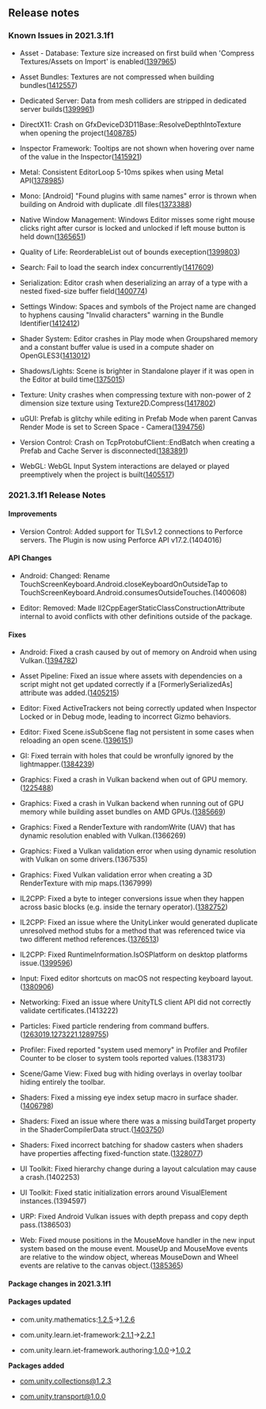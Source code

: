 ## Release notes

### Known Issues in 2021.3.1f1

-   Asset - Database: Texture size increased on first build when \'Compress Textures/Assets on Import\' is enabled([1397965](https://issuetracker.unity3d.com/issues/texture-size-increased-on-first-build-when-compress-textures-slash-assets-on-import-is-enabled))

-   Asset Bundles: Textures are not compressed when building bundles([1412557](https://issuetracker.unity3d.com/issues/textures-not-compressed-when-building-bundles))

-   Dedicated Server: Data from mesh colliders are stripped in dedicated server builds([1399961](https://issuetracker.unity3d.com/issues/dedicated-server-data-from-mesh-colliders-are-stripped-in-dedicated-server-builds))

-   DirectX11: Crash on GfxDeviceD3D11Base::ResolveDepthIntoTexture when opening the project([1408785](https://issuetracker.unity3d.com/issues/crash-on-gfxdeviced3d11base-resolvedepthintotexture-when-opening-the-project))

-   Inspector Framework: Tooltips are not shown when hovering over name of the value in the Inspector([1415921](https://issuetracker.unity3d.com/issues/tooltips-are-not-shown-when-hovering-over-name-of-the-value-in-the-inspector))

-   Metal: Consistent EditorLoop 5-10ms spikes when using Metal API([1378985](https://issuetracker.unity3d.com/issues/consistent-gfx-dot-waitforpresentongfxthread-5-10ms-spikes-when-using-metal-api))

-   Mono: \[Android\] \"Found plugins with same names\" error is thrown when building on Android with duplicate .dll files([1373388](https://issuetracker.unity3d.com/issues/found-plugins-with-same-names-error-is-thrown-for-the-microsoft-extensions-logging-package-when-building-on-android-platform))

-   Native Window Management: Windows Editor misses some right mouse clicks right after cursor is locked and unlocked if left mouse button is held down([1365651](https://issuetracker.unity3d.com/issues/input-system-right-mouse-button-waspressedthisframe-is-false-when-left-mouse-button-is-held-down))

-   Quality of Life: ReorderableList out of bounds exeception([1399803](https://issuetracker.unity3d.com/issues/reorderablelist-out-of-bounds-exeception))

-   Search: Fail to load the search index concurrently([1417609](https://issuetracker.unity3d.com/issues/search-fail-to-load-the-search-index-concurrently))

-   Serialization: Editor crash when deserializing an array of a type with a nested fixed-size buffer field([1400774](https://issuetracker.unity3d.com/issues/editor-crash-when-deserializing-an-array-of-a-type-with-a-nested-fixed-size-buffer-field))

-   Settings Window: Spaces and symbols of the Project name are changed to hyphens causing \"Invalid characters\" warning in the Bundle Identifier([1412412](https://issuetracker.unity3d.com/issues/spaces-and-symbols-of-the-project-name-are-changed-to-hyphens-causing-warnings-in-the-bundle-identifier))

-   Shader System: Editor crashes in Play mode when Groupshared memory and a constant buffer value is used in a compute shader on OpenGLES3([1413012](https://issuetracker.unity3d.com/issues/editor-crashes-in-play-mode-when-groupshared-memory-and-a-constant-buffer-value-is-used-in-a-compute-shader-on-opengles3))

-   Shadows/Lights: Scene is brighter in Standalone player if it was open in the Editor at build time([1375015](https://issuetracker.unity3d.com/issues/scene-is-brighter-in-standalone-player-if-it-was-open-in-the-editor-at-build-time))

-   Texture: Unity crashes when compressing texture with non-power of 2 dimension size texture using Texture2D.Compress([1417802](https://issuetracker.unity3d.com/issues/unity-crashes-when-compressing-texture-with-non-power-of-2-dimension-size-texture-using-texture2d-dot-compress))

-   uGUI: Prefab is glitchy while editing in Prefab Mode when parent Canvas Render Mode is set to Screen Space - Camera([1394756](https://issuetracker.unity3d.com/issues/prefab-is-glitchy-when-editing-in-prefab-mode-in-a-custom-ui-environment))

-   Version Control: Crash on TcpProtobufClient::EndBatch when creating a Prefab and Cache Server is disconnected([1383891](https://issuetracker.unity3d.com/issues/crash-on-tcpprotobufclient-endbatch-when-creating-a-prefab-and-cache-server-is-disconnected))

-   WebGL: WebGL Input System interactions are delayed or played preemptively when the project is built([1405517](https://issuetracker.unity3d.com/issues/webgl-input-system-interactions-are-delayed-or-played-preemptively-when-the-project-is-built))

### 2021.3.1f1 Release Notes

#### Improvements

-   Version Control: Added support for TLSv1.2 connections to Perforce servers. The Plugin is now using Perforce API v17.2.(1404016)

#### API Changes

-   Android: Changed: Rename TouchScreenKeyboard.Android.closeKeyboardOnOutsideTap to TouchScreenKeyboard.Android.consumesOutsideTouches.(1400608)

-   Editor: Removed: Made Il2CppEagerStaticClassConstructionAttribute internal to avoid conflicts with other definitions outside of the package.

#### Fixes

-   Android: Fixed a crash caused by out of memory on Android when using Vulkan.([1394782](https://issuetracker.unity3d.com/issues/android-crash-with-signal-11-caused-by-null-pointer-dereference-on-android-device-when-using-vulkan-graphics-api))

-   Asset Pipeline: Fixed an issue where assets with dependencies on a script might not get updated correctly if a \[FormerlySerializedAs\] attribute was added.([1405215](https://issuetracker.unity3d.com/issues/prefab-is-not-reimported-when-formerlyserializedas-is-added-to-script))

-   Editor: Fixed ActiveTrackers not being correctly updated when Inspector Locked or in Debug mode, leading to incorrect Gizmo behaviors.

-   Editor: Fixed Scene.isSubScene flag not persistent in some cases when reloading an open scene.([1396151](https://issuetracker.unity3d.com/issues/scene-dot-issubscene-flag-does-not-persist-for-currently-opened-scenes-when-the-editor-is-restarted))

-   GI: Fixed terrain with holes that could be wronfully ignored by the lightmapper.([1384239](https://issuetracker.unity3d.com/issues/users-terrain-object-with-holes-doesnt-get-a-lightmap-generated-whereas-its-copy-without-holes-gets-a-lightmap-generated))

-   Graphics: Fixed a crash in Vulkan backend when out of GPU memory.([1225488](https://issuetracker.unity3d.com/issues/hdrp-vulkan-crash-on-vk-databuffer-createresource-on-opening-shader-graph-sample-project-with-vulkan-api))

-   Graphics: Fixed a crash in Vulkan backend when running out of GPU memory while building asset bundles on AMD GPUs.([1385669](https://issuetracker.unity3d.com/issues/linux-vulkan-editor-crashes-due-to-memory-leak-when-building-assetbundles))

-   Graphics: Fixed a RenderTexture with randomWrite (UAV) that has dynamic resolution enabled with Vulkan.(1366269)

-   Graphics: Fixed a Vulkan validation error when using dynamic resolution with Vulkan on some drivers.(1367535)

-   Graphics: Fixed Vulkan validation error when creating a 3D RenderTexture with mip maps.(1367999)

-   IL2CPP: Fixed a byte to integer conversions issue when they happen across basic blocks (e.g. inside the ternary operator).([1382752](https://issuetracker.unity3d.com/issues/ternary-operation-with-implicit-type-conversion-from-byte-returns-incorrect-value-when-the-operation-is-done-in-webgl-build))

-   IL2CPP: Fixed an issue where the UnityLinker would generated duplicate unresolved method stubs for a method that was referenced twice via two different method references.([1376513](https://issuetracker.unity3d.com/issues/il2cpp-build-fails-when-project-includes-system-dot-drawing-dot-common-dot-dll))

-   IL2CPP: Fixed RuntimeInformation.IsOSPlatform on desktop platforms issue.([1399596](https://issuetracker.unity3d.com/issues/windows-fails-to-identify-as-windows-when-building-the-project-using-il2cpp-scripting-backend))

-   Input: Fixed editor shortcuts on macOS not respecting keyboard layout.([1380906](https://issuetracker.unity3d.com/issues/editor-shortucts-on-macos-do-not-respect-keyboard-layout))

-   Networking: Fixed an issue where UnityTLS client API did not correctly validate certificates.(1413222)

-   Particles: Fixed particle rendering from command buffers.([1263019](https://issuetracker.unity3d.com/issues/particle-system-is-not-rendering-when-commandbuffer-dot-drawrenderer-is-used-with-scriptablerenderpass),[1273221](https://issuetracker.unity3d.com/issues/shuriken-particlesystem-is-not-rendered-into-a-texture-when-using-a-commandbuffer),[1289755](https://issuetracker.unity3d.com/issues/particle-system-doesnt-get-rendered-into-a-texture-when-using-a-commandbuffer))

-   Profiler: Fixed reported \"system used memory\" in Profiler and Profiler Counter to be closer to system tools reported values.(1383173)

-   Scene/Game View: Fixed bug with hiding overlays in overlay toolbar hiding entirely the toolbar.

-   Shaders: Fixed a missing eye index setup macro in surface shader.([1406798](https://issuetracker.unity3d.com/issues/xr-built-in-rp-surface-shader-unity-setup-stereo-eye-index-post-vertex-is-missing-from-custom-surface-shader))

-   Shaders: Fixed an issue where there was a missing buildTarget property in the ShaderCompilerData struct.([1403750](https://issuetracker.unity3d.com/issues/no-way-to-get-the-requested-build-target-from-ipreprocessshaders-callback))

-   Shaders: Fixed incorrect batching for shadow casters when shaders have properties affecting fixed-function state.([1328077](https://issuetracker.unity3d.com/issues/shaders-controlling-cull-mode-via-a-property-get-incorrectly-rendered-in-the-shadow-caster-pass))

-   UI Toolkit: Fixed hierarchy change during a layout calculation may cause a crash.(1402253)

-   UI Toolkit: Fixed static initialization errors around VisualElement instances.(1394597)

-   URP: Fixed Android Vulkan issues with depth prepass and copy depth pass.(1386503)

-   Web: Fixed mouse positions in the MouseMove handler in the new input system based on the mouse event. MouseUp and MouseMove events are relative to the window object, whereas MouseDown and Wheel events are relative to the canvas object.([1385365](https://issuetracker.unity3d.com/issues/mouse-position-is-offset-when-mouse-scrolling-in-webgl-build))

#### Package changes in 2021.3.1f1

#### Packages updated

-   com.unity.mathematics:[1.2.5](https://docs.unity3d.com/Packages/com.unity.mathematics@1.2//changelog/CHANGELOG.html)→[1.2.6](https://docs.unity3d.com/Packages/com.unity.mathematics@1.2//changelog/CHANGELOG.html)

-   com.unity.learn.iet-framework:[2.1.1](https://docs.unity3d.com/Packages/com.unity.learn.iet-framework@2.1//changelog/CHANGELOG.html)→[2.2.1](https://docs.unity3d.com/Packages/com.unity.learn.iet-framework@2.2//changelog/CHANGELOG.html)

-   com.unity.learn.iet-framework.authoring:[1.0.0](https://docs.unity3d.com/Packages/com.unity.learn.iet-framework.authoring@1.0//changelog/CHANGELOG.html)→[1.0.2](https://docs.unity3d.com/Packages/com.unity.learn.iet-framework.authoring@1.0//changelog/CHANGELOG.html)

**Packages added**

-   [com.unity.collections@1.2.3](https://docs.unity3d.com/Packages/com.unity.collections@1.2//changelog/CHANGELOG.html)

-   [com.unity.transport@1.0.0](https://docs.unity3d.com/Packages/com.unity.transport@1.0//changelog/CHANGELOG.html)
